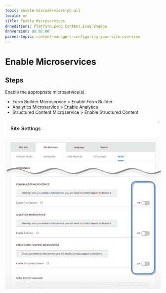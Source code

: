 ```yaml
---
topic: enable-microservices-pb-all
locale: en
title: Enable Microservices
dnneditions: Platform,Evoq Content,Evoq Engage
dnnversion: 09.02.00
parent-topic: content-managers-configuring-your-site-overview
---
```


# Enable Microservices

## Steps

Enable the appropriate microservice(s).

*   Form Builder Microservice \> Enable Form Builder
*   Analytics Microservice \> Enable Analytics
*   Structured Content Microservice \> Enable Structured Content

  

![Enable microservices](img/scr-SiteSettings-SiteBehavior-More-Microservices.png)